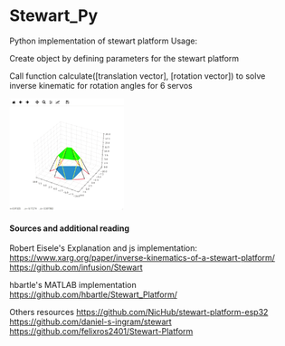# Stewart_Py
 Python implementation of stewart platform
 Usage: 
 
 
 Create object by defining parameters for the stewart platform
 
 Call function calculate([translation vector], [rotation vector]) to solve inverse kinematic for rotation angles for 6 servos
 
 [<img src="/doc/readme_resources/ezgif-7-487de93db9.gif" width="40%" height="40%">](/doc/readme_resources/ezgif-7-487de93db9.gif)

#### Sources and additional reading
Robert Eisele's Explanation and js implementation: 
https://www.xarg.org/paper/inverse-kinematics-of-a-stewart-platform/
https://github.com/infusion/Stewart

hbartle's MATLAB implementation
https://github.com/hbartle/Stewart_Platform/

Others resources
https://github.com/NicHub/stewart-platform-esp32
https://github.com/daniel-s-ingram/stewart
https://github.com/felixros2401/Stewart-Platform

